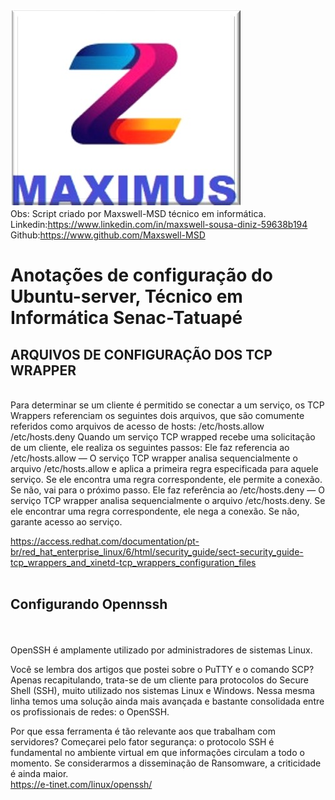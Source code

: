 ![maximus](https://github.com/Maxswell-MSD/Pasta-atividades/blob/main/Imagem/Maximus.jpg)
<br>
Obs: Script criado por Maxswell-MSD técnico em informática.<br>
Linkedin:https://www.linkedin.com/in/maxswell-sousa-diniz-59638b194<br>
Github:https://www.github.com/Maxswell-MSD
<br>
# Anotações de configuração do Ubuntu-server, Técnico em Informática Senac-Tatuapé




## ARQUIVOS DE CONFIGURAÇÃO DOS TCP WRAPPER
<br>
Para determinar se um cliente é permitido se conectar a um serviço, os TCP Wrappers referenciam os seguintes dois arquivos, que são comumente referidos como arquivos de acesso de hosts:
/etc/hosts.allow
/etc/hosts.deny
Quando um serviço TCP wrapped recebe uma solicitação de um cliente, ele realiza os seguintes passos:
Ele faz referencia ao /etc/hosts.allow — O serviço TCP wrapper analisa sequencialmente o arquivo /etc/hosts.allow e aplica a primeira regra especificada para aquele serviço. Se ele encontra uma regra correspondente, ele permite a conexão. Se não, vai para o próximo passo.
Ele faz referência ao /etc/hosts.deny — O serviço TCP wrapper analisa sequencialmente o arquivo /etc/hosts.deny. Se ele encontrar uma regra correspondente, ele nega a conexão. Se não, garante acesso ao serviço.


https://access.redhat.com/documentation/pt-br/red_hat_enterprise_linux/6/html/security_guide/sect-security_guide-tcp_wrappers_and_xinetd-tcp_wrappers_configuration_files
<br>
<br>
## Configurando Opennssh
<br>
<br>
OpenSSH é amplamente utilizado por administradores de sistemas Linux.

Você se lembra dos artigos que postei sobre o PuTTY e o comando SCP? Apenas recapitulando, trata-se de um cliente para protocolos do Secure Shell (SSH), muito utilizado nos sistemas Linux e Windows. Nessa mesma linha temos uma solução ainda mais avançada e bastante consolidada entre os profissionais de redes: o OpenSSH.

Por que essa ferramenta é tão relevante aos que trabalham com servidores? Começarei pelo fator segurança: o protocolo SSH é fundamental no ambiente virtual em que informações circulam a todo o momento. Se considerarmos a disseminação de Ransomware, a criticidade é ainda maior.
<br>
https://e-tinet.com/linux/openssh/
